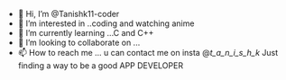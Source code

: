 - 👋 Hi, I’m @Tanishk11-coder
- 👀 I’m interested in ..coding and watching anime
- 🌱 I’m currently learning ...C and C++
- 💞️ I’m looking to collaborate on ...
- 📫 How to reach me ...
u can contact me on insta
@_t_a_n_i_s_h_k_
Just finding a way to be a good APP DEVELOPER 
<!---
Tanishk11-coder/Tanishk11-coder is a ✨ special ✨ repository because its `README.md` (this file) appears on your GitHub profile.
You can click the Preview link to take a look at your changes.
--->
